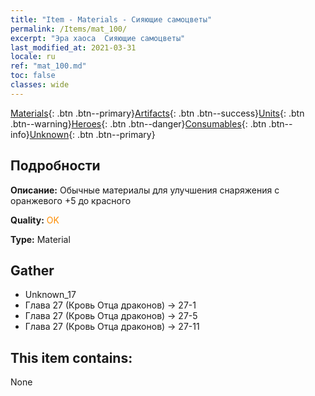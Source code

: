 ```yaml
---
title: "Item - Materials - Сияющие самоцветы"
permalink: /Items/mat_100/
excerpt: "Эра хаоса  Сияющие самоцветы"
last_modified_at: 2021-03-31
locale: ru
ref: "mat_100.md"
toc: false
classes: wide
---
```

 [Materials](/ru/Items/){: .btn .btn--primary}[Artifacts](/ru/Items/Artifacts/){: .btn .btn--success}[Units](/ru/Items/Units/){: .btn .btn--warning}[Heroes](/ru/Items/Heroes/){: .btn .btn--danger}[Consumables](/ru/Items/Consumables/){: .btn .btn--info}[Unknown](/ru/Items/Unknown/){: .btn .btn--primary}

## Подробности
 **Описание:** Обычные материалы для улучшения снаряжения c оранжевого +5 до красного

 **Quality:** <span style="color: #FF8C00">OK</span>

 **Type:** Material

## Gather

*    Unknown_17 
*    Глава 27 (Кровь Отца драконов) -> 27-1 
*    Глава 27 (Кровь Отца драконов) -> 27-5 
*    Глава 27 (Кровь Отца драконов) -> 27-11 

## This item contains:

  None

